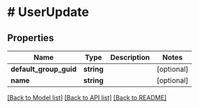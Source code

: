 # # UserUpdate

## Properties

Name | Type | Description | Notes
------------ | ------------- | ------------- | -------------
**default_group_guid** | **string** |  | [optional]
**name** | **string** |  | [optional]

[[Back to Model list]](../../README.md#models) [[Back to API list]](../../README.md#endpoints) [[Back to README]](../../README.md)
